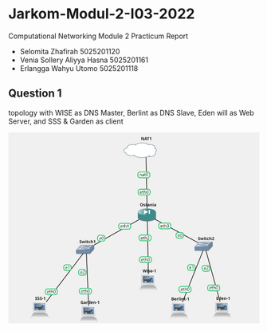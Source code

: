 ﻿# Jarkom-Modul-2-I03-2022

Computational Networking Module 2 Practicum Report

* Selomita Zhafirah 5025201120
* Venia Sollery Aliyya Hasna 5025201161
* Erlangga Wahyu Utomo 5025201118

## Question 1

topology with WISE as DNS Master, Berlint as DNS Slave, Eden will as Web Server, and SSS & Garden as client

![Number1](/ss/topology.jpg)
